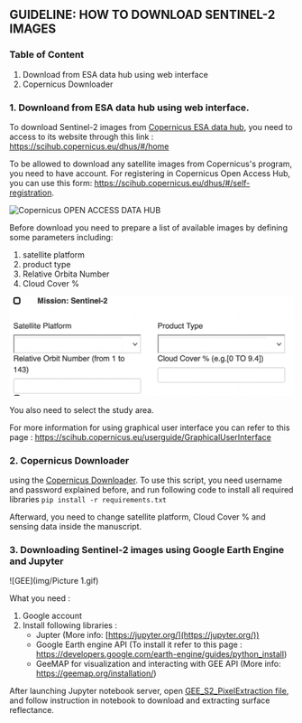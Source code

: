 
## GUIDELINE: HOW TO DOWNLOAD SENTINEL-2 IMAGES


### Table of Content

1. Download from ESA data hub using web interface
2. Copernicus Downloader





### 1. Downloand from ESA data hub using web interface.

To download Sentinel-2 images from [Copernicus ESA data hub](https://scihub.copernicus.eu/), you need to access to its website through this link : https://scihub.copernicus.eu/dhus/#/home

To be allowed to download any satellite images from Copernicus's program, you need to have account. For registering in  Copernicus Open Access Hub, you can use this form: https://scihub.copernicus.eu/dhus/#/self-registration.


![Copernicus OPEN ACCESS DATA HUB](img/COADH.09.40.png)

Before download you need to prepare a list of available images by defining some parameters including:
1. satellite platform
2. product type
3. Relative Orbita Number
4. Cloud Cover %  

![search criterias](img/S2criteria.png)

You also need to select the study area.

For more information for using graphical user interface you can refer to this page : https://scihub.copernicus.eu/userguide/GraphicalUserInterface


### 2. Copernicus Downloader

using the [Copernicus Downloader](Copernicus_downloader.py). 
To use this script, you need username and password explained before, and
run following code to install all required libraries 
``
pip install -r requirements.txt
``

Afterward, you need to change   satellite platform, Cloud Cover %  and sensing data inside the manuscript.



### 3. Downloading Sentinel-2 images using Google Earth Engine and Jupyter

![GEE](img/Picture 1.gif)

What you need : 
1. Google account 
2. Install following libraries :
   - Jupter (More info: [https://jupyter.org/](https://jupyter.org/))
   - Google Earth engine API (To install it refer to this page : https://developers.google.com/earth-engine/guides/python_install)
   - GeeMAP for visualization and interacting with GEE API (More info: https://geemap.org/installation/)

After launching Jupyter notebook server, open [GEE_S2_PixelExtraction file](src/GEE_S2_PixelExtraction.ipynb), and follow instruction in notebook to download and extracting surface reflectance.  